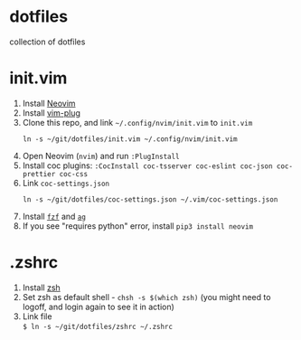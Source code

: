 # dotfiles
collection of dotfiles

# init.vim
1. Install [Neovim](https://github.com/neovim/neovim/wiki/Installing-Neovim)
1. Install [vim-plug](https://github.com/junegunn/vim-plug)
1. Clone this repo, and link `~/.config/nvim/init.vim` to `init.vim`
    ```
    ln -s ~/git/dotfiles/init.vim ~/.config/nvim/init.vim
    ```
1. Open Neovim (`nvim`) and run `:PlugInstall`
1. Install coc plugins: `:CocInstall coc-tsserver coc-eslint coc-json coc-prettier coc-css`
1. Link `coc-settings.json`
    ```
    ln -s ~/git/dotfiles/coc-settings.json ~/.vim/coc-settings.json
    ```
1. Install [`fzf`](https://github.com/junegunn/fzf#installation) and [`ag`](https://github.com/ggreer/the_silver_searcher)
1. If you see "requires python" error, install `pip3 install neovim`


# .zshrc
1. Install [zsh](https://github.com/robbyrussell/oh-my-zsh/wiki/Installing-ZSH)
1. Set zsh as default shell - `chsh -s $(which zsh)` (you might need to logoff, and login again to see it in action)
1. Link file  
    `$ ln -s ~/git/dotfiles/zshrc ~/.zshrc`

